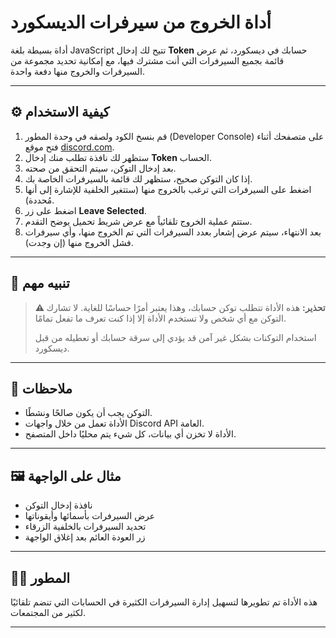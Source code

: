 # أداة الخروج من سيرفرات الديسكورد

أداة بسيطة بلغة JavaScript تتيح لك إدخال **Token** حسابك في ديسكورد، ثم عرض قائمة بجميع السيرفرات التي أنت مشترك فيها، مع إمكانية تحديد مجموعة من السيرفرات والخروج منها دفعة واحدة.

---

## ⚙️ كيفية الاستخدام

1. قم بنسخ الكود ولصقه في وحدة المطور (Developer Console) على متصفحك أثناء فتح موقع [discord.com](https://discord.com).
2. ستظهر لك نافذة تطلب منك إدخال **Token** الحساب.
3. بعد إدخال التوكن، سيتم التحقق من صحته.
4. إذا كان التوكن صحيح، ستظهر لك قائمة بالسيرفرات الخاصة بك.
5. اضغط على السيرفرات التي ترغب بالخروج منها (ستتغير الخلفية للإشارة إلى أنها مُحددة).
6. اضغط على زر **Leave Selected**.
7. ستتم عملية الخروج تلقائياً مع عرض شريط تحميل يوضح التقدم.
8. بعد الانتهاء، سيتم عرض إشعار بعدد السيرفرات التي تم الخروج منها، وأي سيرفرات فشل الخروج منها (إن وجدت).

---

## 🛑 تنبيه مهم

> **⚠️ تحذير:** هذه الأداة تتطلب توكن حسابك، وهذا يعتبر أمرًا حساسًا للغاية. لا تشارك التوكن مع أي شخص ولا تستخدم الأداة إلا إذا كنت تعرف ما تفعل تمامًا.
> 
> استخدام التوكنات بشكل غير آمن قد يؤدي إلى سرقة حسابك أو تعطيله من قبل ديسكورد.

---

## 📌 ملاحظات

- التوكن يجب أن يكون صالحًا ونشطًا.
- الأداة تعمل من خلال واجهات Discord API العامة.
- الأداة لا تخزن أي بيانات، كل شيء يتم محليًا داخل المتصفح.

---

## 🖼️ مثال على الواجهة

- نافذة إدخال التوكن
- عرض السيرفرات بأسمائها وأيقوناتها
- تحديد السيرفرات بالخلفية الزرقاء
- زر العودة العائم بعد إغلاق الواجهة

---

## 🧑‍💻 المطور

هذه الأداة تم تطويرها لتسهيل إدارة السيرفرات الكثيرة في الحسابات التي تنضم تلقائيًا لكثير من المجتمعات.

---

